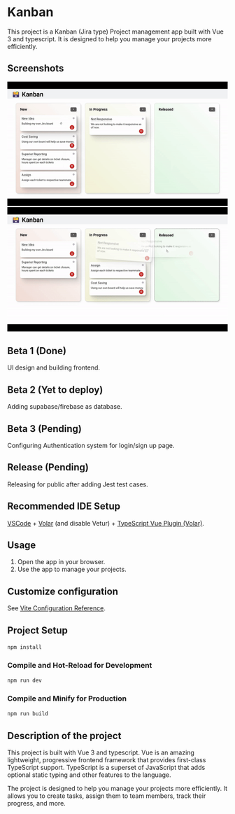 # Kanban

This project is a Kanban (Jira type) Project management app built with Vue 3 and typescript. It is designed to help you manage your projects more efficiently.

## Screenshots

![Screenshot 2](./public/img/KanbanGIF1.gif)
![Screenshot 2](./public/img/KanbanGIF2.gif)

## Beta 1 (Done)

UI design and building frontend.

## Beta 2 (Yet to deploy)

Adding supabase/firebase as database.

## Beta 3 (Pending)

Configuring Authentication system for login/sign up page.

## Release (Pending)

Releasing for public after adding Jest test cases.

## Recommended IDE Setup

[VSCode](https://code.visualstudio.com/) + [Volar](https://marketplace.visualstudio.com/items?itemName=Vue.volar) (and disable Vetur) + [TypeScript Vue Plugin (Volar)](https://marketplace.visualstudio.com/items?itemName=Vue.vscode-typescript-vue-plugin).

## Usage

1. Open the app in your browser.
2. Use the app to manage your projects.

## Customize configuration

See [Vite Configuration Reference](https://vitejs.dev/config/).

## Project Setup

```sh
npm install
```

### Compile and Hot-Reload for Development

```sh
npm run dev
```

### Compile and Minify for Production

```sh
npm run build
```

## Description of the project

This project is built with Vue 3 and typescript. Vue is an amazing lightweight, progressive frontend framework that provides first-class TypeScript support. TypeScript is a superset of JavaScript that adds optional static typing and other features to the language.

The project is designed to help you manage your projects more efficiently. It allows you to create tasks, assign them to team members, track their progress, and more.
